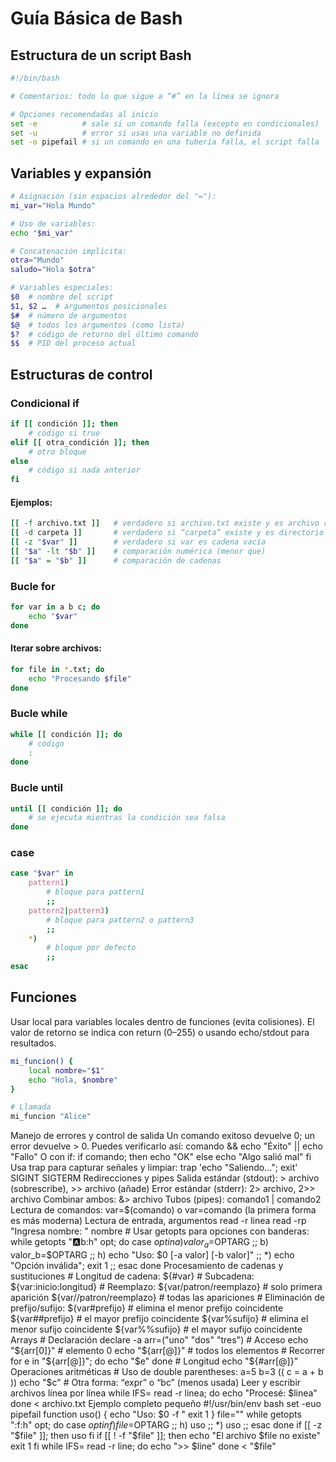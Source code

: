 # Guía Básica de Bash

## Estructura de un script Bash

```bash
#!/bin/bash

# Comentarios: todo lo que sigue a “#” en la línea se ignora

# Opciones recomendadas al inicio
set -e          # sale si un comando falla (excepto en condicionales)
set -u          # error si usas una variable no definida
set -o pipefail # si un comando en una tubería falla, el script falla
```

## Variables y expansión

```bash
# Asignación (sin espacios alrededor del "="):
mi_var="Hola Mundo"

# Uso de variables:
echo "$mi_var"

# Concatenación implícita:
otra="Mundo"
saludo="Hola $otra"

# Variables especiales:
$0  # nombre del script
$1, $2 …  # argumentos posicionales
$#  # número de argumentos
$@  # todos los argumentos (como lista)
$?  # código de retorno del último comando
$$  # PID del proceso actual
```

## Estructuras de control

### Condicional if

```bash
if [[ condición ]]; then
    # código si true
elif [[ otra_condición ]]; then
    # otro bloque
else
    # código si nada anterior
fi
```

#### Ejemplos:

```bash
[[ -f archivo.txt ]]   # verdadero si archivo.txt existe y es archivo regular
[[ -d carpeta ]]       # verdadero si “carpeta” existe y es directorio
[[ -z "$var" ]]        # verdadero si var es cadena vacía
[[ "$a" -lt "$b" ]]    # comparación numérica (menor que)
[[ "$a" = "$b" ]]      # comparación de cadenas
```

### Bucle for

```bash
for var in a b c; do
    echo "$var"
done
```

#### Iterar sobre archivos:

```bash
for file in *.txt; do
    echo "Procesando $file"
done
```

### Bucle while

```bash
while [[ condición ]]; do
    # código
    :
done
```

### Bucle until

```bash
until [[ condición ]]; do
    # se ejecuta mientras la condición sea falsa
done
```

### case

```bash
case "$var" in
    pattern1)
        # bloque para pattern1
        ;;
    pattern2|pattern3)
        # bloque para pattern2 o pattern3
        ;;
    *)
        # bloque por defecto
        ;;
esac
```

## Funciones

Usar local para variables locales dentro de funciones (evita colisiones).
El valor de retorno se indica con return (0–255) o usando echo/stdout para resultados.

```bash
mi_funcion() {
    local nombre="$1"
    echo "Hola, $nombre"
}

# Llamada
mi_funcion "Alice"
```


Manejo de errores y control de salida Un comando exitoso devuelve 0; un error devuelve > 0. Puedes verificarlo así: comando && echo "Éxito" || echo "Fallo" O con if: if comando; then echo "OK" else echo "Algo salió mal" fi Usa trap para capturar señales y limpiar: trap 'echo "Saliendo..."; exit' SIGINT SIGTERM Redirecciones y pipes Salida estándar (stdout): > archivo (sobrescribe), >> archivo (añade) Error estándar (stderr): 2> archivo, 2>> archivo Combinar ambos: &> archivo Tubos (pipes): comando1 | comando2 Lectura de comandos: var=$(comando) o var=comando (la primera forma es más moderna) Lectura de entrada, argumentos read -r linea read -rp "Ingresa nombre: " nombre # Usar getopts para opciones con banderas: while getopts ":a:b:h" opt; do case $opt in a) valor_a=$OPTARG ;; b) valor_b=$OPTARG ;; h) echo "Uso: $0 [-a valor] [-b valor]" ;; *) echo "Opción inválida"; exit 1 ;; esac done Procesamiento de cadenas y sustituciones # Longitud de cadena: ${#var} # Subcadena: ${var:inicio:longitud} # Reemplazo: ${var/patron/reemplazo} # solo primera aparición ${var//patron/reemplazo} # todas las apariciones # Eliminación de prefijo/sufijo: ${var#prefijo} # elimina el menor prefijo coincidente ${var##prefijo} # el mayor prefijo coincidente ${var%sufijo} # elimina el menor sufijo coincidente ${var%%sufijo} # el mayor sufijo coincidente Arrays # Declaración declare -a arr=("uno" "dos" "tres") # Acceso echo "${arr[0]}" # elemento 0 echo "${arr[@]}" # todos los elementos # Recorrer for e in "${arr[@]}"; do echo "$e" done # Longitud echo "${#arr[@]}" Operaciones aritméticas # Uso de double parentheses: a=5 b=3 (( c = a + b )) echo "$c" # Otra forma: “expr” o “bc” (menos usada) Leer y escribir archivos línea por línea while IFS= read -r linea; do echo "Procesé: $linea" done < archivo.txt Ejemplo completo pequeño #!/usr/bin/env bash set -euo pipefail function uso() { echo "Uso: $0 -f <archivo>" exit 1 } file="" while getopts ":f:h" opt; do case $opt in f) file=$OPTARG ;; h) uso ;; *) uso ;; esac done if [[ -z "$file" ]]; then uso fi if [[ ! -f "$file" ]]; then echo "El archivo $file no existe" exit 1 fi while IFS= read -r line; do echo ">> $line" done < "$file"

